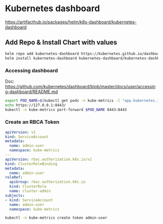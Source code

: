 # Kubernetes dashboard

https://artifacthub.io/packages/helm/k8s-dashboard/kubernetes-dashboard

## Add Repo & Install Chart with values

```bash
helm repo add kubernetes-dashboard https://kubernetes.github.io/dashboard/
helm install kubernetes-dashboard kubernetes-dashboard/kubernetes-dashboard --values dashboard-values.yml
```

### Accessing dashboard

Doc: https://github.com/kubernetes/dashboard/blob/master/docs/user/accessing-dashboard/README.md

```bash
export POD_NAME=$(kubectl get pods -n kube-metrics -l "app.kubernetes.io/name=kubernetes-dashboard,app.kubernetes.io/instance=kubernetes-dashboard" -o json path="{.items[0].metadata.name}")
echo https://127.0.0.1:8443/
kubectl -n kube-metrics port-forward $POD_NAME 8443:8443
```

### Create an RBCA Token

```yml
apiVersion: v1
kind: ServiceAccount
metadata:
  name: admin-user
  namespace: kube-metrics
---
apiVersion: rbac.authorization.k8s.io/v1
kind: ClusterRoleBinding
metadata:
  name: admin-user
roleRef:
  apiGroup: rbac.authorization.k8s.io
  kind: ClusterRole
  name: cluster-admin
subjects:
- kind: ServiceAccount
  name: admin-user
  namespace: kube-metrics
```

```bash
kubectl -n kube-metrics create token admin-user
```

